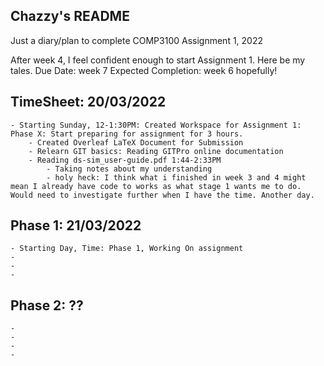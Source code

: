 ## Chazzy's README
Just a diary/plan to complete COMP3100 Assignment 1, 2022

After week 4, I feel confident enough to start Assignment 1. Here be my tales. 
Due Date: week 7
Expected Completion: week 6 hopefully!


## TimeSheet: 20/03/2022
    - Starting Sunday, 12-1:30PM: Created Workspace for Assignment 1: Phase X: Start preparing for assignment for 3 hours.
        - Created Overleaf LaTeX Document for Submission
        - Relearn GIT basics: Reading GITPro online documentation
        - Reading ds-sim_user-guide.pdf 1:44-2:33PM
            - Taking notes about my understanding
            - holy heck: I think what i finished in week 3 and 4 might mean I already have code to works as what stage 1 wants me to do. Would need to investigate further when I have the time. Another day. 

## Phase 1: 21/03/2022
    - Starting Day, Time: Phase 1, Working On assignment
    - 
    -
    -

## Phase 2: ??
    - 
    - 
    -
    -
